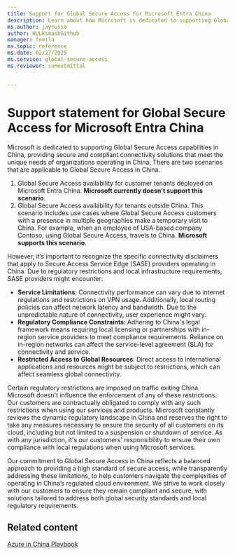 ```yaml
---
title: Support for Global Secure Access for Microsoft Entra China
description: Learn about how Microsoft is dedicated to supporting Global Secure Access capabilities for Microsoft Entra China.
ms.author: jayrusso
author: HULKsmashGithub
manager: femila
ms.topic: reference
ms.date: 02/27/2025
ms.service: global-secure-access
ms.reviewer: sumeetmittal


---
```


# Support statement for Global Secure Access for Microsoft Entra China
Microsoft is dedicated to supporting Global Secure Access capabilities in China, providing secure and compliant connectivity solutions that meet the unique needs of organizations operating in China. There are two scenarios that are applicable to Global Secure Access in China.    
1. Global Secure Access availability for customer tenants deployed on Microsoft Entra China. **Microsoft currently doesn’t support this scenario**. 
1. Global Secure Access availability for tenants outside China. This scenario includes use cases where Global Secure Access customers with a presence in multiple geographies make a temporary visit to China. For example, when an employee of USA-based company Contoso, using Global Secure Access, travels to China. **Microsoft supports this scenario**.    

However, it’s important to recognize the specific connectivity disclaimers that apply to Secure Access Service Edge (SASE) providers operating in China. Due to regulatory restrictions and local infrastructure requirements, SASE providers might encounter:    
- **Service Limitations**: Connectivity performance can vary due to internet regulations and restrictions on VPN usage. Additionally, local routing policies can affect network latency and bandwidth. Due to the unpredictable nature of connectivity, user experience might vary. 
- **Regulatory Compliance Constraints**: Adhering to China's legal framework means requiring local licensing or partnerships with in-region service providers to meet compliance requirements. Reliance on in-region networks can affect the service-level agreement (SLA) for connectivity and service. 
- **Restricted Access to Global Resources**: Direct access to international applications and resources might be subject to restrictions, which can affect seamless global connectivity.    

Certain regulatory restrictions are imposed on traffic exiting China. Microsoft doesn't influence the enforcement of any of these restrictions. Our customers are contractually obligated to comply with any such restrictions when using our services and products. Microsoft constantly reviews the dynamic regulatory landscape in China and reserves the right to take any measures necessary to ensure the security of all customers on its cloud, including but not limited to a suspension or shutdown of service. As with any jurisdiction, it's our customers' responsibility to ensure their own compliance with local regulations when using Microsoft services.    

Our commitment to Global Secure Access in China reflects a balanced approach to providing a high standard of secure access, while transparently addressing these limitations, to help customers navigate the complexities of operating in China’s regulated cloud environment. We strive to work closely with our customers to ensure they remain compliant and secure, with solutions tailored to address both global security standards and local regulatory requirements.

## Related content
[Azure in China Playbook](/azure/china/)
